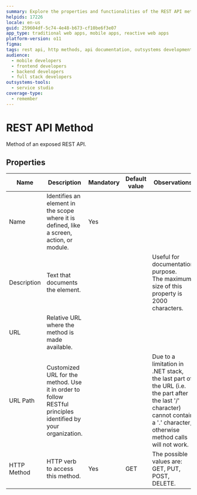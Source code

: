```yaml
---
summary: Explore the properties and functionalities of the REST API method in OutSystems 11 (O11), including mandatory fields and HTTP methods.
helpids: 17226
locale: en-us
guid: 259604df-5c74-4e48-b673-cf10be6f3e07
app_type: traditional web apps, mobile apps, reactive web apps
platform-version: o11
figma:
tags: rest api, http methods, api documentation, outsystems development, api properties
audience:
  - mobile developers
  - frontend developers
  - backend developers
  - full stack developers
outsystems-tools:
  - service studio
coverage-type:
  - remember
---
```


# REST API Method

Method of an exposed REST API.  

## Properties

<table markdown="1">
<thead>
<tr>
<th>Name</th>
<th>Description</th>
<th>Mandatory</th>
<th>Default value</th>
<th>Observations</th>
</tr>
</thead>
<tbody>
<tr>
<td title="Name">Name</td>
<td>Identifies an element in the scope where it is defined, like a screen, action, or module.</td>
<td>Yes</td>
<td></td>
<td></td>
</tr>
<tr>
<td title="Description">Description</td>
<td>Text that documents the element.</td>
<td></td>
<td></td>
<td>Useful for documentation purpose.<br/>The maximum size of this property is 2000 characters.</td>
</tr>
<tr>
<td title="URL">URL</td>
<td>Relative URL where the method is made available.</td>
<td></td>
<td></td>
<td></td>
</tr>
<tr>
<td title="URL Path">URL Path</td>
<td>Customized URL for the method. Use it in order to follow RESTful principles identified by your organization.</td>
<td></td>
<td></td>
<td>Due to a limitation in .NET stack, the last part of the URL (i.e. the part after the last '/' character) cannot contain a '.' character, otherwise method calls will not work.</td>
</tr>
<tr>
<td title="HTTPMethod">HTTP Method</td>
<td>HTTP verb to access this method.</td>
<td>Yes</td>
<td>GET</td>
<td>The possible values are: GET, PUT, POST, DELETE.</td>
</tr>
</tbody>
</table>
